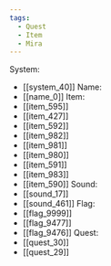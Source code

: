 ```yaml
---
tags:
  - Quest
  - Item
  - Mira
---
```

System:
- [[system_40]]
Name:
- [[name_0]]
Item:
- [[item_595]]
- [[item_427]]
- [[item_592]]
- [[item_982]]
- [[item_981]]
- [[item_980]]
- [[item_591]]
- [[item_983]]
- [[item_590]]
Sound:
- [[sound_17]]
- [[sound_461]]
Flag:
- [[flag_9999]]
- [[flag_9477]]
- [[flag_9476]]
Quest:
- [[quest_30]]
- [[quest_29]]
